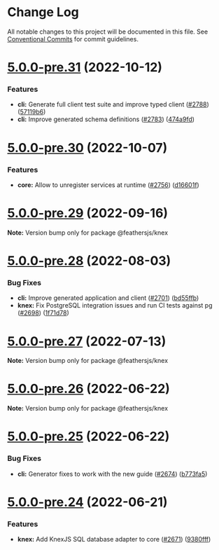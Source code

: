 # Change Log

All notable changes to this project will be documented in this file.
See [Conventional Commits](https://conventionalcommits.org) for commit guidelines.

# [5.0.0-pre.31](https://github.com/feathersjs/feathers/compare/v5.0.0-pre.30...v5.0.0-pre.31) (2022-10-12)

### Features

- **cli:** Generate full client test suite and improve typed client ([#2788](https://github.com/feathersjs/feathers/issues/2788)) ([57119b6](https://github.com/feathersjs/feathers/commit/57119b6bb2797f7297cf054268a248c093ecd538))
- **cli:** Improve generated schema definitions ([#2783](https://github.com/feathersjs/feathers/issues/2783)) ([474a9fd](https://github.com/feathersjs/feathers/commit/474a9fda2107e9bcf357746320a8e00cda8182b6))

# [5.0.0-pre.30](https://github.com/feathersjs/feathers/compare/v5.0.0-pre.29...v5.0.0-pre.30) (2022-10-07)

### Features

- **core:** Allow to unregister services at runtime ([#2756](https://github.com/feathersjs/feathers/issues/2756)) ([d16601f](https://github.com/feathersjs/feathers/commit/d16601f2277dca5357866ffdefba2a611f6dc7fa))

# [5.0.0-pre.29](https://github.com/feathersjs/feathers/compare/v5.0.0-pre.28...v5.0.0-pre.29) (2022-09-16)

**Note:** Version bump only for package @feathersjs/knex

# [5.0.0-pre.28](https://github.com/feathersjs/feathers/compare/v5.0.0-pre.27...v5.0.0-pre.28) (2022-08-03)

### Bug Fixes

- **cli:** Improve generated application and client ([#2701](https://github.com/feathersjs/feathers/issues/2701)) ([bd55ffb](https://github.com/feathersjs/feathers/commit/bd55ffb812e89bf215f4515e7f137656ea888c3f))
- **knex:** Fix PostgreSQL integration issues and run CI tests against pg ([#2698](https://github.com/feathersjs/feathers/issues/2698)) ([1f71d78](https://github.com/feathersjs/feathers/commit/1f71d7884656c1494004931f4979ad59d23e4ee6))

# [5.0.0-pre.27](https://github.com/feathersjs/feathers/compare/v5.0.0-pre.26...v5.0.0-pre.27) (2022-07-13)

**Note:** Version bump only for package @feathersjs/knex

# [5.0.0-pre.26](https://github.com/feathersjs/feathers/compare/v5.0.0-pre.25...v5.0.0-pre.26) (2022-06-22)

**Note:** Version bump only for package @feathersjs/knex

# [5.0.0-pre.25](https://github.com/feathersjs/feathers/compare/v5.0.0-pre.24...v5.0.0-pre.25) (2022-06-22)

### Bug Fixes

- **cli:** Generator fixes to work with the new guide ([#2674](https://github.com/feathersjs/feathers/issues/2674)) ([b773fa5](https://github.com/feathersjs/feathers/commit/b773fa5dbd7ff450cfb2f7b93e64882592262712))

# [5.0.0-pre.24](https://github.com/feathersjs/feathers/compare/v5.0.0-pre.23...v5.0.0-pre.24) (2022-06-21)

### Features

- **knex:** Add KnexJS SQL database adapter to core ([#2671](https://github.com/feathersjs/feathers/issues/2671)) ([9380fff](https://github.com/feathersjs/feathers/commit/9380fff58596e8bb90b8bb098d2795b7eadfec20))
